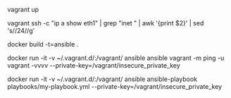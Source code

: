 vagrant up

vagrant ssh -c "ip a show eth1" | grep "inet " | awk '{print $2}' | sed 's/\/24//g'

docker build -t=ansible .

docker run -it -v ~/.vagrant.d/:/vagrant/ ansible ansible vagrant -m ping -u vagrant -vvvv --private-key=/vagrant/insecure_private_key

docker run -it -v ~/.vagrant.d/:/vagrant/ ansible ansible-playbook playbooks/my-playbook.yml --private-key=/vagrant/insecure_private_key
